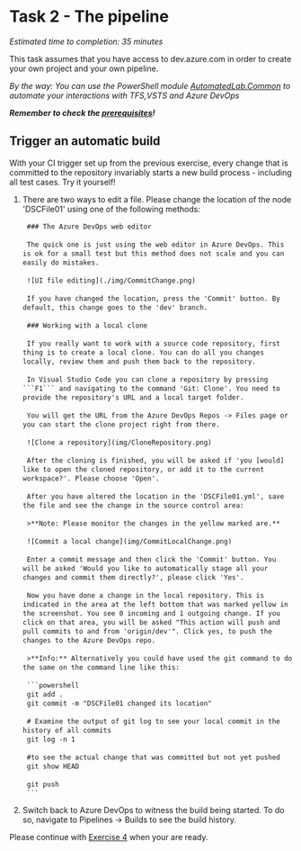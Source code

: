 # Task 2 - The pipeline

*Estimated time to completion: 35 minutes*

This task assumes that you have access to dev.azure.com in order to create your own project and your own pipeline.  

*By the way: You can use the PowerShell module [AutomatedLab.Common](https://github.com/automatedlab/automatedlab.common) to automate your interactions with TFS,VSTS and Azure DevOps*

***Remember to check the [prerequisites](..\CheckPrereq.ps1)!***

## Trigger an automatic build

With your CI trigger set up from the previous exercise, every change that is committed to the repository invariably starts a new build process - including all test cases. Try it yourself!

1. There are two ways to edit a file. Please change the location of the node 'DSCFile01' using one of the following methods:

        ### The Azure DevOps web editor
        
        The quick one is just using the web editor in Azure DevOps. This is ok for a small test but this method does not scale and you can easily do mistakes.

        ![UI file editing](./img/CommitChange.png)

        If you have changed the location, press the 'Commit' button. By default, this change goes to the 'dev' branch.

        ### Working with a local clone

        If you really want to work with a source code repository, first thing is to create a local clone. You can do all you changes locally, review them and push them back to the repository.

        In Visual Studio Code you can clone a repository by pressing ```F1``` and navigating to the command 'Git: Clone'. You need to provide the repository's URL and a local target folder.

        You will get the URL from the Azure DevOps Repos -> Files page or you can start the clone project right from there.

        ![Clone a repository](img/CloneRepository.png)

        After the cloning is finished, you will be asked if 'you [would] like to open the cloned repository, or add it to the current workspace?'. Please choose 'Open'.

        After you have altered the location in the 'DSCFile01.yml', save the file and see the change in the source control area:

        >**Note: Please monitor the changes in the yellow marked are.**

        ![Commit a local change](img/CommitLocalChange.png)

        Enter a commit message and then click the 'Commit' button. You will be asked 'Would you like to automatically stage all your changes and commit them directly?', please click 'Yes'.

        Now you have done a change in the local repository. This is indicated in the area at the left bottom that was marked yellow in the screenshot. You see 0 incoming and 1 outgoing change. If you click on that area, you will be asked "This action will push and pull commits to and from 'origin/dev'". Click yes, to push the changes to the Azure DevOps repo.

        >**Info:** Alternatively you could have used the git command to do the same on the command line like this:

        ```powershell
        git add .
        git commit -m "DSCFile01 changed its location"

        # Examine the output of git log to see your local commit in the history of all commits
        git log -n 1

        #to see the actual change that was committed but not yet pushed
        git show HEAD

        git push
        ```

2. Switch back to Azure DevOps to witness the build being started. To do so, navigate to Pipelines -> Builds to see the build history.

Please continue with [Exercise 4](Exercise4.md) when your are ready.
